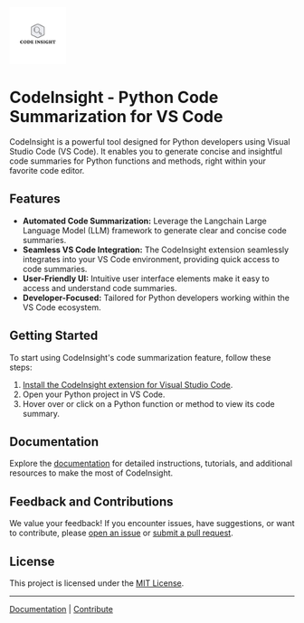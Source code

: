 <img src="code%20insight.png" alt="logo" width="100"/>

# CodeInsight - Python Code Summarization for VS Code

CodeInsight is a powerful tool designed for Python developers using Visual Studio Code (VS Code). It enables you to generate concise and insightful code summaries for Python functions and methods, right within your favorite code editor.

## Features

- **Automated Code Summarization:** Leverage the Langchain Large Language Model (LLM) framework to generate clear and concise code summaries.
- **Seamless VS Code Integration:** The CodeInsight extension seamlessly integrates into your VS Code environment, providing quick access to code summaries.
- **User-Friendly UI:** Intuitive user interface elements make it easy to access and understand code summaries.
- **Developer-Focused:** Tailored for Python developers working within the VS Code ecosystem.

## Getting Started

To start using CodeInsight's code summarization feature, follow these steps:

1. [Install the CodeInsight extension for Visual Studio Code](installation-instructions.md).
2. Open your Python project in VS Code.
3. Hover over or click on a Python function or method to view its code summary.

## Documentation

Explore the [documentation](link-to-docs) for detailed instructions, tutorials, and additional resources to make the most of CodeInsight.

## Feedback and Contributions

We value your feedback! If you encounter issues, have suggestions, or want to contribute, please [open an issue](link-to-issues) or [submit a pull request](link-to-pull-requests).

## License

This project is licensed under the [MIT License](LICENSE).

---

[Documentation](link-to-docs) | [Contribute](link-to-contributing-guidelines)
